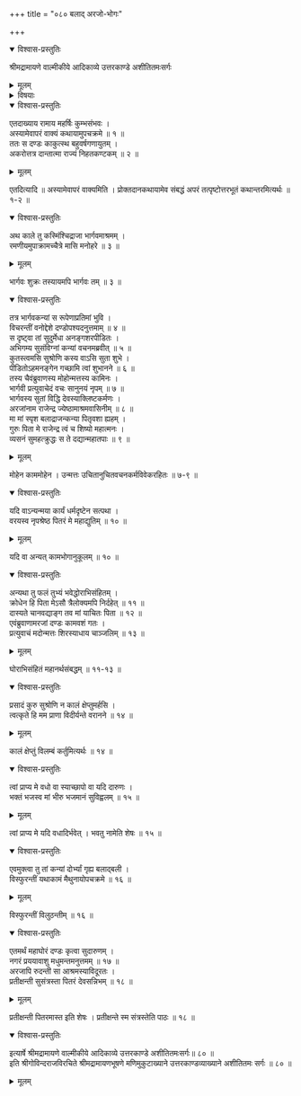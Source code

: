 +++
title = "०८० बलाद् अरजो-भोगः"

+++

<details open><summary>विश्वास-प्रस्तुतिः</summary>

श्रीमद्रामायणे वाल्मीकीये आदिकाव्ये उत्तरकाण्डे अशीतितमःसर्गः
</details>

<details><summary>मूलम्</summary>

श्रीमद्रामायणे वाल्मीकीये आदिकाव्ये उत्तरकाण्डे अशीतितमःसर्गः
</details>

<details><summary>विषयाः</summary>

कदाचन वसन्ते शुक्रासंनिधाने  
तद्-आश्रमं गतेन दण्ड-नाम्ना राज्ञा  
अरजा-नामिकायास् तत्-कन्याया बलात्कारेणोपभोगः ॥ १ ॥
</details>

<details open><summary>विश्वास-प्रस्तुतिः</summary>

एतदाख्याय रामाय महर्षिः कुम्भसंभवः ।  
अस्यामेवापरं वाक्यं कथायामुपचक्रमे ॥ १ ॥  
ततः स दण्डः काकुत्स्थ बहुवर्षगणायुतम् ।  
अकरोत्तत्र दान्तात्मा राज्यं निहतकण्टकम् ॥ २ ॥
</details>

<details><summary>मूलम्</summary>

एतदाख्याय रामाय महर्षिः कुम्भसंभवः ।  
अस्यामेवापरं वाक्यं कथायामुपचक्रमे ॥ १ ॥  
ततः स दण्डः काकुत्स्थ बहुवर्षगणायुतम् ।  
अकरोत्तत्र दान्तात्मा राज्यं निहतकण्टकम् ॥ २ ॥
</details>

एतदित्यादि ॥ अस्यामेवापरं वाक्यमिति । प्रोक्तदानकथायामेव संबद्धं अपरं तत्पृष्टोत्तरभूतं कथान्तरमित्यर्थः ॥ १-२ ॥

<details open><summary>विश्वास-प्रस्तुतिः</summary>

अथ काले तु कस्मिंश्चिद्राजा भार्गवमाश्रमम् ।  
रमणीयमुपाक्रामच्चैत्रे मासि मनोहरे ॥ ३ ॥
</details>

<details><summary>मूलम्</summary>

अथ काले तु कस्मिंश्चिद्राजा भार्गवमाश्रमम् ।  
रमणीयमुपाक्रामच्चैत्रे मासि मनोहरे ॥ ३ ॥
</details>

भार्गवः शुक्रः तस्यायमपि भार्गवः तम् ॥ ३ ॥

<details open><summary>विश्वास-प्रस्तुतिः</summary>

तत्र भार्गवकन्यां स रूपेणाप्रतिमां भुवि ।  
विचरन्तीं वनोद्देशे दण्डोपश्यदनुत्तमाम् ॥ ४ ॥  
स दृष्ट्वा तां सुदुर्मेधा अनङ्गशरपीडितः ।  
अभिगम्य सुसंविग्नां कन्यां वचनमब्रवीत् ॥ ५ ॥  
कुतस्त्वमसि सुश्रोणि कस्य वाऽसि सुता शुभे ।  
पीडितोऽहमनङ्गेन गच्छामि त्वां शुभानने ॥ ६ ॥  
तस्य चैवंब्रुवाणस्य मोहोन्मत्तस्य कामिनः ।  
भार्गवी प्रत्युवाचेदं वचः सानुनयं नृपम् ॥ ७ ॥  
भार्गवस्य सुतां विद्धि देवस्याक्लिष्टकर्मणः ।  
अरजांनाम राजेन्द्र ज्येष्ठामाश्रमवासिनीम् ॥ ८ ॥  
मा मां स्पृश बलाद्राजन्कन्या पितृवशा ह्यहम् ।  
गुरुः पिता मे राजेन्द्र त्वं च शिष्यो महात्मनः ।  
व्यसनं सुमहत्क्रुद्धः स ते दद्यान्महातपाः ॥ ९ ॥
</details>

<details><summary>मूलम्</summary>

तत्र भार्गवकन्यां स रूपेणाप्रतिमां भुवि ।  
विचरन्तीं वनोद्देशे दण्डोपश्यदनुत्तमाम् ॥ ४ ॥  
स दृष्ट्वा तां सुदुर्मेधा अनङ्गशरपीडितः ।  
अभिगम्य सुसंविग्नां कन्यां वचनमब्रवीत् ॥ ५ ॥  
कुतस्त्वमसि सुश्रोणि कस्य वाऽसि सुता शुभे ।  
पीडितोऽहमनङ्गेन गच्छामि त्वां शुभानने ॥ ६ ॥  
तस्य चैवंब्रुवाणस्य मोहोन्मत्तस्य कामिनः ।  
भार्गवी प्रत्युवाचेदं वचः सानुनयं नृपम् ॥ ७ ॥  
भार्गवस्य सुतां विद्धि देवस्याक्लिष्टकर्मणः ।  
अरजांनाम राजेन्द्र ज्येष्ठामाश्रमवासिनीम् ॥ ८ ॥  
मा मां स्पृश बलाद्राजन्कन्या पितृवशा ह्यहम् ।  
गुरुः पिता मे राजेन्द्र त्वं च शिष्यो महात्मनः ।  
व्यसनं सुमहत्क्रुद्धः स ते दद्यान्महातपाः ॥ ९ ॥
</details>

मोहेन काममोहेन । उन्मत्तः उचितानुचितवचनकर्मविवेकरहितः ॥ ७-९ ॥

<details open><summary>विश्वास-प्रस्तुतिः</summary>

यदि वाऽन्यन्मया कार्यं धर्मदृष्टेन सत्पथा ।  
वरयस्व नृपश्रेष्ठ पितरं मे महाद्युतिम् ॥ १० ॥
</details>

<details><summary>मूलम्</summary>

यदि वाऽन्यन्मया कार्यं धर्मदृष्टेन सत्पथा ।  
वरयस्व नृपश्रेष्ठ पितरं मे महाद्युतिम् ॥ १० ॥
</details>

यदि वा अन्यत् कामभोगानुकूलम् ॥ १० ॥

<details open><summary>विश्वास-प्रस्तुतिः</summary>

अन्यथा तु फलं तुभ्यं भवेद्धोराभिसंहितम् ।  
क्रोधेन हि पिता मेऽसौ त्रैलोक्यमपि निर्दहेत् ॥ ११ ॥  
दास्यते चानवद्याङ्ग तव मां याचितः पिता ॥ १२ ॥  
एवंब्रुवाणामरजां दण्डः कामवशं गतः ।  
प्रत्युवाचं मदोन्मत्तः शिरस्याधाय चाञ्जलिम् ॥ १३ ॥
</details>

<details><summary>मूलम्</summary>

अन्यथा तु फलं तुभ्यं भवेद्धोराभिसंहितम् ।  
क्रोधेन हि पिता मेऽसौ त्रैलोक्यमपि निर्दहेत् ॥ ११ ॥  
दास्यते चानवद्याङ्ग तव मां याचितः पिता ॥ १२ ॥  
एवंब्रुवाणामरजां दण्डः कामवशं गतः ।  
प्रत्युवाचं मदोन्मत्तः शिरस्याधाय चाञ्जलिम् ॥ १३ ॥
</details>

घोराभिसंहितं महानर्थसंबद्धम् ॥ ११-१३ ॥

<details open><summary>विश्वास-प्रस्तुतिः</summary>

प्रसादं कुरु सुश्रोणि न कालं क्षेप्तुमर्हसि ।  
त्वत्कृते हि मम प्राणा विदीर्यन्ते वरानने ॥ १४ ॥
</details>

<details><summary>मूलम्</summary>

प्रसादं कुरु सुश्रोणि न कालं क्षेप्तुमर्हसि ।  
त्वत्कृते हि मम प्राणा विदीर्यन्ते वरानने ॥ १४ ॥
</details>

कालं क्षेप्तुं विलम्बं कर्तुमित्यर्थः ॥ १४ ॥

<details open><summary>विश्वास-प्रस्तुतिः</summary>

त्वां प्राप्य मे वधो वा स्याच्छापो वा यदि दारुणः ।  
भक्तं भजस्व मां भीरु भजमानं सुविह्वलम् ॥ १५ ॥
</details>

<details><summary>मूलम्</summary>

त्वां प्राप्य मे वधो वा स्याच्छापो वा यदि दारुणः ।  
भक्तं भजस्व मां भीरु भजमानं सुविह्वलम् ॥ १५ ॥
</details>

त्वां प्राप्य मे यदि वधादिर्भवेत् । भवतु नामेति शेषः ॥ १५ ॥

<details open><summary>विश्वास-प्रस्तुतिः</summary>

एवमुक्त्वा तु तां कन्यां दोर्भ्यां गृह्य बलाद्बली ।  
विस्फुरन्तीं यथाकामं मैथुनायोपचक्रमे ॥ १६ ॥
</details>

<details><summary>मूलम्</summary>

एवमुक्त्वा तु तां कन्यां दोर्भ्यां गृह्य बलाद्बली ।  
विस्फुरन्तीं यथाकामं मैथुनायोपचक्रमे ॥ १६ ॥
</details>

विस्फुरन्तीं विलुठन्तीम् ॥ १६ ॥

<details open><summary>विश्वास-प्रस्तुतिः</summary>

एतमर्थं महाघोरं दण्डः कृत्वा सुदारुणम् ।  
नगरं प्रययावाशु मधुमन्तमनुत्तमम् ॥ १७ ॥  
अरजापि रुदन्ती सा आश्रमस्याविदूरतः ।  
प्रतीक्षन्ती सुसंत्रस्ता पितरं देवसन्निभम् ॥ १८ ॥
</details>

<details><summary>मूलम्</summary>

एतमर्थं महाघोरं दण्डः कृत्वा सुदारुणम् ।  
नगरं प्रययावाशु मधुमन्तमनुत्तमम् ॥ १७ ॥  
अरजापि रुदन्ती सा आश्रमस्याविदूरतः ।  
प्रतीक्षन्ती सुसंत्रस्ता पितरं देवसन्निभम् ॥ १८ ॥
</details>

प्रतीक्षन्ती पितरमास्त इति शेषः । प्रतीक्षन्ते स्म संत्रस्तेति पाठः ॥ १८ ॥

<details open><summary>विश्वास-प्रस्तुतिः</summary>

इत्यार्षे श्रीमद्रामायणे वाल्मीकीये आदिकाव्ये उत्तरकाण्डे अशीतितमःसर्गः॥ ८० ॥  
इति श्रीगोविन्दराजविरचिते श्रीमद्रामायणभूषणे मणिमुकुटाख्याने उत्तरकाण्डव्याख्याने अशीतितमः सर्गः ॥ ८० ॥
</details>

<details><summary>मूलम्</summary>

इत्यार्षे श्रीमद्रामायणे वाल्मीकीये आदिकाव्ये उत्तरकाण्डे अशीतितमःसर्गः॥ ८० ॥  
इति श्रीगोविन्दराजविरचिते श्रीमद्रामायणभूषणे मणिमुकुटाख्याने उत्तरकाण्डव्याख्याने अशीतितमः सर्गः ॥ ८० ॥
</details>


